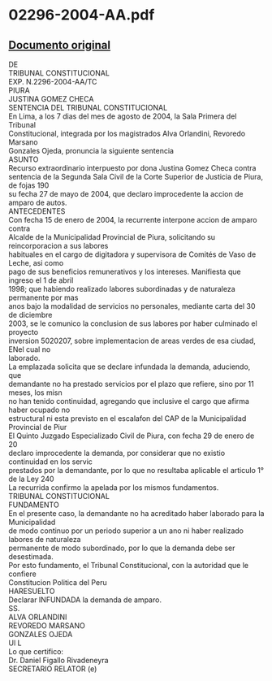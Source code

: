 
02296-2004-AA.pdf
=================
  
[Documento original](https://tc.gob.pe/jurisprudencia/2004/02296-2004-AA.pdf)  
---  
DE  
TRIBUNAL CONSTITUCIONAL  
EXP. N.2296-2004-AA/TC  
PIURA  
JUSTINA GOMEZ CHECA  
SENTENCIA DEL TRIBUNAL CONSTITUCIONAL  
En Lima, a los 7 dias del mes de agosto de 2004, la Sala Primera del Tribunal  
Constitucional, integrada por los magistrados Alva Orlandini, Revoredo Marsano  
Gonzales Ojeda, pronuncia la siguiente sentencia  
ASUNTO  
Recurso extraordinario interpuesto por dona Justina Gomez Checa contra  
sentencia de la Segunda Sala Civil de la Corte Superior de Justicia de Piura, de fojas 190  
su fecha 27 de mayo de 2004, que declaro improcedente la accion de amparo de autos.  
ANTECEDENTES  
Con fecha 15 de enero de 2004, la recurrente interpone accion de amparo contra  
Alcalde de la Municipalidad Provincial de Piura, solicitando su reincorporacion a sus labores  
habituales en el cargo de digitadora y supervisora de Comités de Vaso de Leche, asi como  
pago de sus beneficios remunerativos y los intereses. Manifiesta que ingreso el 1 de abril  
1998; que habiendo realizado labores subordinadas y de naturaleza permanente por mas  
anos bajo la modalidad de servicios no personales, mediante carta del 30 de diciembre  
2003, se le comunico la conclusion de sus labores por haber culminado el proyecto  
inversion 5020207, sobre implementacion de areas verdes de esa ciudad, ENel cual no  
laborado.  
La emplazada solicita que se declare infundada la demanda, aduciendo, que  
demandante no ha prestado servicios por el plazo que refiere, sino por 11 meses, los misn  
no han tenido continuidad, agregando que inclusive el cargo que afirma haber ocupado no  
estructural ni esta previsto en el escalafon del CAP de la Municipalidad Provincial de Piur  
El Quinto Juzgado Especializado Civil de Piura, con fecha 29 de enero de 20  
declaro improcedente la demanda, por considerar que no existio continuidad en los servic  
prestados por la demandante, por lo que no resultaba aplicable el articulo 1° de la Ley 240  
La recurrida confirmo la apelada por los mismos fundamentos.  
TRIBUNAL CONSTITUCIONAL  
FUNDAMENTO  
En el presente caso, la demandante no ha acreditado haber laborado para la Municipalidad  
de modo continuo por un periodo superior a un ano ni haber realizado labores de naturaleza  
permanente de modo subordinado, por lo que la demanda debe ser desestimada.  
Por esto fundamento, el Tribunal Constitucional, con la autoridad que le confiere  
Constitucion Politica del Peru  
HARESUELTO  
Declarar INFUNDADA la demanda de amparo.  
SS.  
ALVA ORLANDINI  
REVOREDO MARSANO  
GONZALES OJEDA  
Ul L  
Lo que certifico:  
Dr. Daniel Figallo Rivadeneyra  
SECRETARIO RELATOR (e)